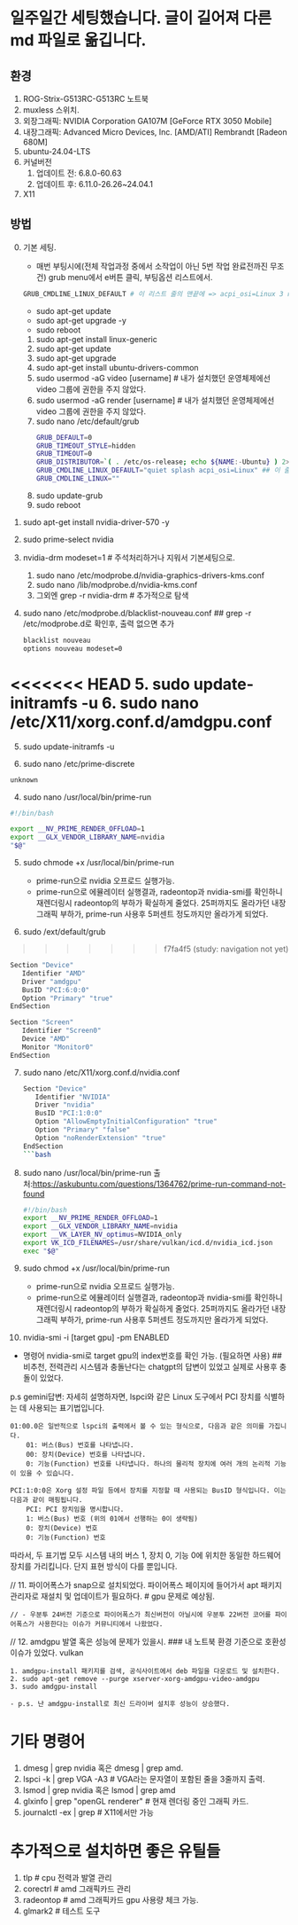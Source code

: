 # 일주일간 세팅했습니다. 글이 길어져 다른 md 파일로 옮깁니다.

## 환경

1. ROG-Strix-G513RC-G513RC 노트북
2. muxless 스위치.
3. 외장그래픽: NVIDIA Corporation GA107M [GeForce RTX 3050 Mobile]
4. 내장그래픽: Advanced Micro Devices, Inc. [AMD/ATI] Rembrandt [Radeon 680M]
5. ubuntu-24.04-LTS
6. 커널버전
   1. 업데이트 전: 6.8.0-60.63
   2. 업데이트 후: 6.11.0-26.26~24.04.1
7. X11

## 방법

0. 기본 세팅.

   - 매번 부팅시에(전체 작업과정 중에서 소작업이 아닌 5번 작업 완료전까진 무조건) grub menu에서 e버튼 클릭, 부팅옵션 리스트에서.

   ```bash
   GRUB_CMDLINE_LINUX_DEFAULT # 이 리스트 줄의 맨끝에 => acpi_osi=Linux 3 nouveau.modeset=0
   ```

   - sudo apt-get update
   - sudo apt-get upgrade -y
   - sudo reboot

   1. sudo apt-get install linux-generic
   2. sudo apt-get update
   3. sudo apt-get upgrade
   4. sudo apt-get install ubuntu-drivers-common
   5. sudo usermod -aG video [username] # 내가 설치했던 운영체제에선 video 그룹에 권한을 주지 않았다.
   6. sudo usermod -aG render [username] # 내가 설치했던 운영체제에선 video 그룹에 권한을 주지 않았다.
   7. sudo nano /etc/default/grub
      ```bash
      GRUB_DEFAULT=0
      GRUB_TIMEOUT_STYLE=hidden
      GRUB_TIMEOUT=0
      GRUB_DISTRIBUTOR=`( . /etc/os-release; echo ${NAME:-Ubuntu} ) 2>/dev/null || ec>
      GRUB_CMDLINE_LINUX_DEFAULT="quiet splash acpi_osi=Linux" ## 이 줄에 `acpi_osi=Linux`만 추가.
      GRUB_CMDLINE_LINUX=""
      ```
   8. sudo update-grub
   9. sudo reboot

1. sudo apt-get install nvidia-driver-570 -y

2. sudo prime-select nvidia

3. nvidia-drm modeset=1 # 주석처리하거나 지워서 기본세팅으로.

   1. sudo nano /etc/modprobe.d/nvidia-graphics-drivers-kms.conf
   2. sudo nano /lib/modprobe.d/nvidia-kms.conf
   3. 그외엔 grep -r nvidia-drm # 추가적으로 탐색

4. sudo nano /etc/modprobe.d/blacklist-nouveau.conf ## grep -r /etc/modprobe.d로 확인후, 출력 없으면 추가

   ```bash
   blacklist nouveau
   options nouveau modeset=0
   ```

<<<<<<< HEAD
5. sudo update-initramfs -u
6. sudo nano /etc/X11/xorg.conf.d/amdgpu.conf
=======
   5. sudo update-initramfs -u

3. sudo nano /etc/prime-discrete

```bash
unknown
```

4. sudo nano /usr/local/bin/prime-run

```bash
#!/bin/bash

export __NV_PRIME_RENDER_OFFLOAD=1
export __GLX_VENDOR_LIBRARY_NAME=nvidia
"$@"
```

5. sudo chmode +x /usr/local/bin/prime-run

   - prime-run으로 nvidia 오프로드 실행가능.
   - prime-run으로 에뮬레이터 실행결과, radeontop과 nvidia-smi를 확인하니 재렌더링시 radeontop의 부하가 확실하게 줄었다. 25퍼까지도 올라가던 내장그래픽 부하가, prime-run 사용후 5퍼센트 정도까지만 올라가게 되었다.

6. sudo /ext/default/grub
>>>>>>> f7fa4f5 (study: navigation not yet)

   ```bash
   Section "Device"
      Identifier "AMD"
      Driver "amdgpu"
      BusID "PCI:6:0:0"
      Option "Primary" "true"
   EndSection

   Section "Screen"
      Identifier "Screen0"
      Device "AMD"
      Monitor "Monitor0"
   EndSection
   ```

7. sudo nano /etc/X11/xorg.conf.d/nvidia.conf

   ````bash
   Section "Device"
      Identifier "NVIDIA"
      Driver "nvidia"
      BusID "PCI:1:0:0"
      Option "AllowEmptyInitialConfiguration" "true"
      Option "Primary" "false"
      Option "noRenderExtension" "true"
   EndSection
   ```bash

   ````

8. sudo nano /usr/local/bin/prime-run
   출처:https://askubuntu.com/questions/1364762/prime-run-command-not-found

   ```bash
   #!/bin/bash
   export __NV_PRIME_RENDER_OFFLOAD=1
   export __GLX_VENDOR_LIBRARY_NAME=nvidia
   export __VK_LAYER_NV_optimus=NVIDIA_only
   export VK_ICD_FILENAMES=/usr/share/vulkan/icd.d/nvidia_icd.json
   exec "$@"
   ```

9. sudo chmod +x /usr/local/bin/prime-run

   - prime-run으로 nvidia 오프로드 실행가능.
   - prime-run으로 에뮬레이터 실행결과, radeontop과 nvidia-smi를 확인하니 재렌더링시 radeontop의 부하가 확실하게 줄었다. 25퍼까지도 올라가던 내장그래픽 부하가, prime-run 사용후 5퍼센트 정도까지만 올라가게 되었다.

10. nvidia-smi -i [target gpu] -pm ENABLED

- 명령어 nvidia-smi로 target gpu의 index번호를 확인 가능. (필요하면 사용) ## 비추천, 전력관리 시스템과 충돌난다는 chatgpt의 답변이 있었고 실제로 사용후 충돌이 있었다.

p.s gemini답변: 자세히 설명하자면, lspci와 같은 Linux 도구에서 PCI 장치를 식별하는 데 사용되는 표기법입니다.

    01:00.0은 일반적으로 lspci의 출력에서 볼 수 있는 형식으로, 다음과 같은 의미를 가집니다.
        01: 버스(Bus) 번호를 나타냅니다.
        00: 장치(Device) 번호를 나타냅니다.
        0: 기능(Function) 번호를 나타냅니다. 하나의 물리적 장치에 여러 개의 논리적 기능이 있을 수 있습니다.

    PCI:1:0:0은 Xorg 설정 파일 등에서 장치를 지정할 때 사용되는 BusID 형식입니다. 이는 다음과 같이 매핑됩니다.
        PCI: PCI 장치임을 명시합니다.
        1: 버스(Bus) 번호 (위의 01에서 선행하는 0이 생략됨)
        0: 장치(Device) 번호
        0: 기능(Function) 번호

따라서, 두 표기법 모두 시스템 내의 버스 1, 장치 0, 기능 0에 위치한 동일한 하드웨어 장치를 가리킵니다. 단지 표현 방식이 다를 뿐입니다.

// 11. 파이어폭스가 snap으로 설치되었다. 파이어폭스 페이지에 들어가서 apt 패키지 관리자로 재설치 및 업데이트가 필요하다. # gpu 문제로 예상됨.

    // - 우분투 24버전 기준으로 파이어폭스가 최신버전이 아닐시에 우분투 22버전 코어를 파이어폭스가 사용한다는 이슈가 커뮤니티에서 나왔었다.

// 12. amdgpu 발열 혹은 성능에 문제가 있을시. ### 내 노트북 환경 기준으로 호환성 이슈가 있었다. vulkan

    1. amdgpu-install 패키지를 검색, 공식사이트에서 deb 파일을 다운로드 및 설치한다.
    2. sudo apt-get remove --purge xserver-xorg-amdgpu-video-amdgpu
    3. sudo amdgpu-install

    - p.s. 난 amdgpu-install로 최신 드라이버 설치후 성능이 상승했다.

# 기타 명령어

1. dmesg | grep nvidia 혹은 dmesg | grep amd.
2. lspci -k | grep VGA -A3 # VGA라는 문자열이 포함된 줄을 3줄까지 출력.
3. lsmod | grep nvidia 혹은 lsmod | grep amd
4. glxinfo | grep "openGL renderer" # 현재 렌더링 중인 그래픽 카드.
5. journalctl -ex | grep <target> # X11에서만 가능

# 추가적으로 설치하면 좋은 유틸들

1. tlp # cpu 전력과 발열 관리
2. corectrl # amd 그래픽카드 관리
3. radeontop # amd 그래픽카드 gpu 사용량 체크 가능.
4. glmark2 # 테스트 도구